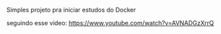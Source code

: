 Simples projeto pra iniciar estudos do Docker

seguindo esse video:
https://www.youtube.com/watch?v=AVNADGzXrrQ
